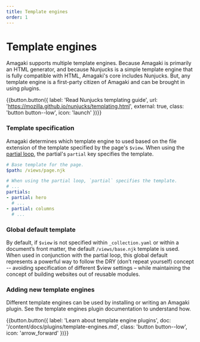 ```yaml
---
title: Template engines
order: 1
---
```

# Template engines 

Amagaki supports multiple template engines. Because Amagaki is primarily an HTML
generator, and because Nunjucks is a simple template engine that is fully
compatible with HTML, Amagaki's core includes Nunjucks. But, any template engine
is a first-party citizen of Amagaki and can be brought in using plugins.

{{button.button({
    label: 'Read Nunjucks templating guide',
    url: 'https://mozilla.github.io/nunjucks/templating.html',
    external: true,
    class: 'button button--low',
    icon: 'launch'
})}}

### Template specification

Amagaki determines which template engine to used based on the file extension of
the template specified by the page's `$view`. When using the [partial
loop]({{pod.doc('/content/docs/content-management/partial-content.md').url.path}}),
the partial's `partial` key specifies the template.

```yaml
# Base template for the page.
$path: /views/page.njk
```

```yaml
# When using the partial loop, `partial` specifies the template.
# ...
partials:
- partial: hero
  # ...
- partial: columns
  # ...
```

### Global default template

By default, if `$view` is not specified within `_collection.yaml` or within a
document’s front matter, the default `/views/base.njk` template is used. When
used in conjunction with the partial loop, this global default represents a
powerful way to follow the DRY (don’t repeat yourself) concept -- avoiding
specification of different $view settings – while maintaining the concept of
building websites out of reusable modules.

### Adding new template engines

Different template engines can be used by installing or writing an Amagaki
plugin. See the template engines plugin documentation to understand how.

{{button.button({
    label: 'Learn about template engine plugins',
    doc: '/content/docs/plugins/template-engines.md',
    class: 'button button--low',
    icon: 'arrow_forward'
})}}
